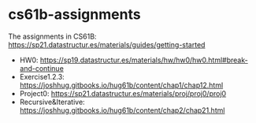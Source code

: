 # cs61b-assignments
The assignments in CS61B: https://sp21.datastructur.es/materials/guides/getting-started
* HW0: https://sp19.datastructur.es/materials/hw/hw0/hw0.html#break-and-continue
* Exercise1.2.3: https://joshhug.gitbooks.io/hug61b/content/chap1/chap12.html
* Project0: https://sp21.datastructur.es/materials/proj/proj0/proj0
* Recursive&Iterative: https://joshhug.gitbooks.io/hug61b/content/chap2/chap21.html
